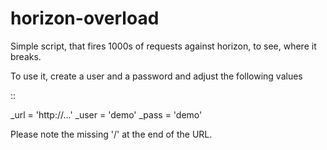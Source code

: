 horizon-overload
================

Simple script, that fires 1000s of requests against horizon, to see, where 
it breaks.

To use it, create a user and a password and adjust the following values

  ::

  _url = 'http://...'
  _user = 'demo'
  _pass = 'demo'


Please note the missing '/' at the end of the URL.

